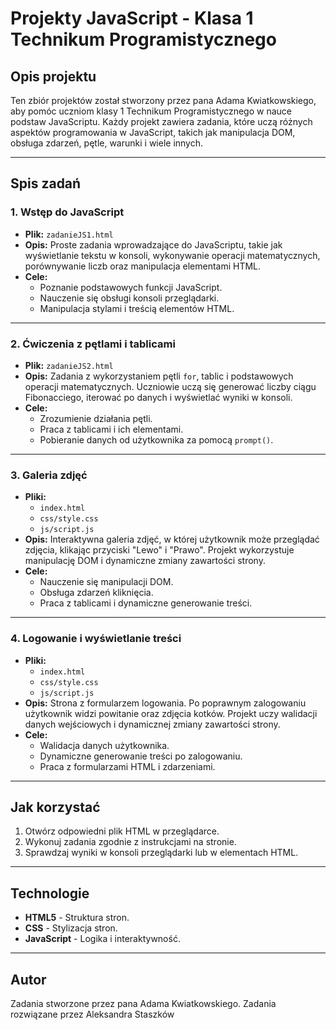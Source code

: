 # Projekty JavaScript - Klasa 1 Technikum Programistycznego

## Opis projektu

Ten zbiór projektów został stworzony przez pana Adama Kwiatkowskiego, aby pomóc uczniom klasy 1 Technikum Programistycznego w nauce podstaw JavaScriptu. Każdy projekt zawiera zadania, które uczą różnych aspektów programowania w JavaScript, takich jak manipulacja DOM, obsługa zdarzeń, pętle, warunki i wiele innych.

---

## Spis zadań

### 1. **Wstęp do JavaScript**

- **Plik:** `zadanieJS1.html`
- **Opis:** Proste zadania wprowadzające do JavaScriptu, takie jak wyświetlanie tekstu w konsoli, wykonywanie operacji matematycznych, porównywanie liczb oraz manipulacja elementami HTML.
- **Cele:**
  - Poznanie podstawowych funkcji JavaScript.
  - Nauczenie się obsługi konsoli przeglądarki.
  - Manipulacja stylami i treścią elementów HTML.

---

### 2. **Ćwiczenia z pętlami i tablicami**

- **Plik:** `zadanieJS2.html`
- **Opis:** Zadania z wykorzystaniem pętli `for`, tablic i podstawowych operacji matematycznych. Uczniowie uczą się generować liczby ciągu Fibonacciego, iterować po danych i wyświetlać wyniki w konsoli.
- **Cele:**
  - Zrozumienie działania pętli.
  - Praca z tablicami i ich elementami.
  - Pobieranie danych od użytkownika za pomocą `prompt()`.

---

### 3. **Galeria zdjęć**

- **Pliki:**
  - `index.html`
  - `css/style.css`
  - `js/script.js`
- **Opis:** Interaktywna galeria zdjęć, w której użytkownik może przeglądać zdjęcia, klikając przyciski "Lewo" i "Prawo". Projekt wykorzystuje manipulację DOM i dynamiczne zmiany zawartości strony.
- **Cele:**
  - Nauczenie się manipulacji DOM.
  - Obsługa zdarzeń kliknięcia.
  - Praca z tablicami i dynamiczne generowanie treści.

---

### 4. **Logowanie i wyświetlanie treści**

- **Pliki:**
  - `index.html`
  - `css/style.css`
  - `js/script.js`
- **Opis:** Strona z formularzem logowania. Po poprawnym zalogowaniu użytkownik widzi powitanie oraz zdjęcia kotków. Projekt uczy walidacji danych wejściowych i dynamicznej zmiany zawartości strony.
- **Cele:**
  - Walidacja danych użytkownika.
  - Dynamiczne generowanie treści po zalogowaniu.
  - Praca z formularzami HTML i zdarzeniami.

---

## Jak korzystać

1. Otwórz odpowiedni plik HTML w przeglądarce.
2. Wykonuj zadania zgodnie z instrukcjami na stronie.
3. Sprawdzaj wyniki w konsoli przeglądarki lub w elementach HTML.

---

## Technologie

- **HTML5** - Struktura stron.
- **CSS** - Stylizacja stron.
- **JavaScript** - Logika i interaktywność.

---

## Autor

Zadania stworzone przez pana Adama Kwiatkowskiego.
Zadania rozwiązane przez Aleksandra Staszków
